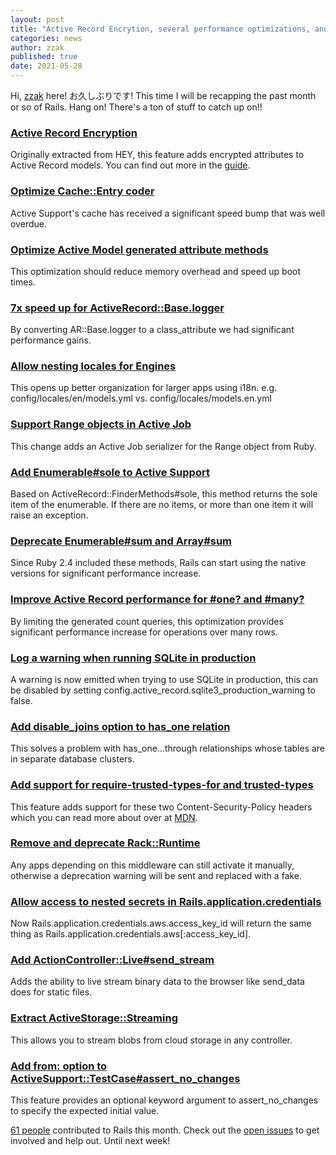 ```yaml
---
layout: post
title: "Active Record Encrytion, several performance optimizations, and much MORE!"
categories: news
author: zzak
published: true
date: 2021-05-28
---
```


Hi, [zzak](https://github.com/zzak) here! お久しぶりです! This time I will be recapping the past month or so of Rails. Hang on! There's a ton of stuff to catch up on!!

### [Active Record Encryption](https://github.com/rails/rails/pull/41659)

Originally extracted from HEY, this feature adds encrypted attributes to Active Record models. You can find out more in the [guide](https://edgeguides.rubyonrails.org/active_record_encryption.html).

### [Optimize Cache::Entry coder](https://github.com/rails/rails/pull/42025)

Active Support's cache has received a significant speed bump that was well overdue.

### [Optimize Active Model generated attribute methods](https://github.com/rails/rails/pull/42095)

This optimization should reduce memory overhead and speed up boot times.

### [7x speed up for ActiveRecord::Base.logger](https://github.com/rails/rails/pull/42237)

By converting AR::Base.logger to a class\_attribute we had significant performance gains.

### [Allow nesting locales for Engines](https://github.com/rails/rails/pull/41872)

This opens up better organization for larger apps using i18n.
e.g. config/locales/en/models.yml vs. config/locales/models.en.yml

### [Support Range objects in Active Job](https://github.com/rails/rails/pull/42219)

This change adds an Active Job serializer for the Range object from Ruby.

### [Add Enumerable#sole to Active Support](https://github.com/rails/rails/pull/40914)

Based on ActiveRecord::FinderMethods#sole, this method returns the sole item of the enumerable. If there are no items, or more than one item it will raise an exception.

### [Deprecate Enumerable#sum and Array#sum](https://github.com/rails/rails/pull/42080)

Since Ruby 2.4 included these methods, Rails can start using the native versions for significant performance increase.

### [Improve Active Record performance for #one? and #many?](https://github.com/rails/rails/pull/42143)

By limiting the generated count queries, this optimization provides significant performance increase for operations over many rows.

### [Log a warning when running SQLite in production](https://github.com/rails/rails/pull/42191)

A warning is now emitted when trying to use SQLite in production, this can be disabled by setting config.active\_record.sqlite3\_production\_warning to false.

### [Add disable_joins option to has_one relation](https://github.com/rails/rails/pull/42079)

This solves a problem with has\_one...through relationships whose tables are in separate database clusters.

### [Add support for require-trusted-types-for and trusted-types](https://github.com/rails/rails/pull/42126)

This feature adds support for these two Content-Security-Policy headers which you can read more about over at [MDN](https://developer.mozilla.org/en-US/docs/Web/HTTP/Headers/Content-Security-Policy).

### [Remove and deprecate Rack::Runtime](https://github.com/rails/rails/pull/41935)

Any apps depending on this middleware can still activate it manually, otherwise a deprecation warning will be sent and replaced with a fake.

### [Allow access to nested secrets in Rails.application.credentials](https://github.com/rails/rails/pull/42106)

Now Rails.application.credentials.aws.access\_key\_id will return the same thing as Rails.application.credentials.aws[:access\_key\_id].

### [Add ActionController::Live#send_stream](https://github.com/rails/rails/pull/41488)

Adds the ability to live stream binary data to the browser like send\_data does for static files.

### [Extract ActiveStorage::Streaming](https://github.com/rails/rails/pull/41440)

This allows you to stream blobs from cloud storage in any controller.

### [Add from: option to ActiveSupport::TestCase#assert_no_changes](https://github.com/rails/rails/pull/42277)

This feature provides an optional keyword argument to assert\_no\_changes to specify the expected initial value.

[61 people](https://contributors.rubyonrails.org/contributors/in-time-window/20210501-20210531) contributed to Rails this month. Check out the [open issues](https://github.com/rails/rails/issues) to get involved and help out. Until next week!
